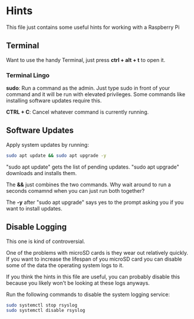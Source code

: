 # Hints
This file just contains some useful hints for working with a Raspberry Pi

## Terminal
Want to use the handy Terminal, just press __ctrl + alt + t__ to open it.

### Terminal Lingo
__sudo__: Run a command as the admin. Just type sudo in front of your command and it will be run with elevated privileges. Some commands like installing software updates require this.

__CTRL + C__: Cancel whatever command is currently running.

## Software Updates
Apply system updates by running:
```sh
sudo apt update && sudo apt upgrade -y
```
"sudo apt update" gets the list of pending updates. "sudo apt upgrade" downloads and installs them.

The __&&__ just combines the two commands. Why wait around to run a seconds comamnd when you can just run both together?

The __-y__ after "sudo apt upgrade" says yes to the prompt asking you if you want to install updates.

## Disable Logging
This one is kind of controversial. 

One of the problems with microSD cards is they wear out relatively quickly. If you want to increase the lifespan of you microSD card you can disable some of the data the operating system logs to it. 

If you think the hints in this file are useful, you can probably disable this because you likely won't be looking at these logs anyways.

Run the following commands to disable the system logging service: 
```sh
sudo systemctl stop rsyslog
sudo systemctl disable rsyslog
```